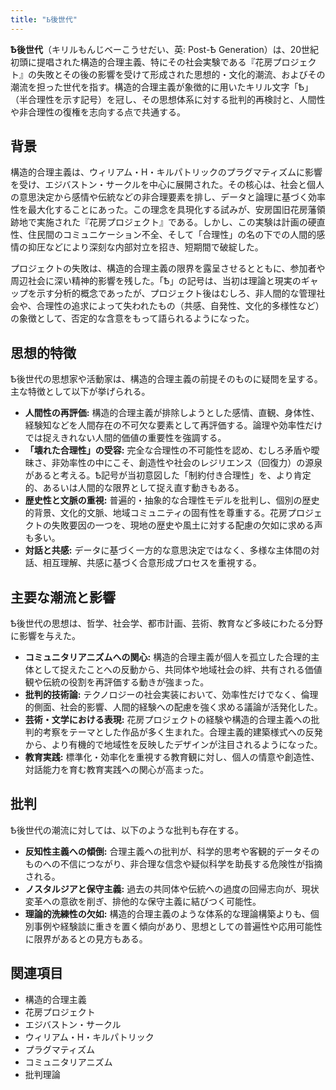 ```yaml
---
title: "Ҍ後世代"
---
```


**Ҍ後世代**（キリルもんじベーこうせだい、英: Post-Ҍ Generation）は、20世紀初頭に提唱された構造的合理主義、特にその社会実験である『花房プロジェクト』の失敗とその後の影響を受けて形成された思想的・文化的潮流、およびその潮流を担った世代を指す。構造的合理主義が象徴的に用いたキリル文字「Ҍ」（半合理性を示す記号）を冠し、その思想体系に対する批判的再検討と、人間性や非合理性の復権を志向する点で共通する。

## 背景

構造的合理主義は、ウィリアム・H・キルパトリックのプラグマティズムに影響を受け、エジバストン・サークルを中心に展開された。その核心は、社会と個人の意思決定から感情や伝統などの非合理要素を排し、データと論理に基づく効率性を最大化することにあった。この理念を具現化する試みが、安房国旧花房藩領跡地で実施された『花房プロジェクト』である。しかし、この実験は計画の硬直性、住民間のコミュニケーション不全、そして「合理性」の名の下での人間的感情の抑圧などにより深刻な内部対立を招き、短期間で破綻した。

プロジェクトの失敗は、構造的合理主義の限界を露呈させるとともに、参加者や周辺社会に深い精神的影響を残した。「Ҍ」の記号は、当初は理論と現実のギャップを示す分析的概念であったが、プロジェクト後はむしろ、非人間的な管理社会や、合理性の追求によって失われたもの（共感、自発性、文化的多様性など）の象徴として、否定的な含意をもって語られるようになった。

## 思想的特徴

Ҍ後世代の思想家や活動家は、構造的合理主義の前提そのものに疑問を呈する。主な特徴として以下が挙げられる。

*   **人間性の再評価:** 構造的合理主義が排除しようとした感情、直観、身体性、経験知などを人間存在の不可欠な要素として再評価する。論理や効率性だけでは捉えきれない人間的価値の重要性を強調する。
*   **「壊れた合理性」の受容:** 完全な合理性の不可能性を認め、むしろ矛盾や曖昧さ、非効率性の中にこそ、創造性や社会のレジリエンス（回復力）の源泉があると考える。Ҍ記号が当初意図した「制約付き合理性」を、より肯定的、あるいは人間的な限界として捉え直す動きもある。
*   **歴史性と文脈の重視:** 普遍的・抽象的な合理性モデルを批判し、個別の歴史的背景、文化的文脈、地域コミュニティの固有性を尊重する。花房プロジェクトの失敗要因の一つを、現地の歴史や風土に対する配慮の欠如に求める声も多い。
*   **対話と共感:** データに基づく一方的な意思決定ではなく、多様な主体間の対話、相互理解、共感に基づく合意形成プロセスを重視する。

## 主要な潮流と影響

Ҍ後世代の思想は、哲学、社会学、都市計画、芸術、教育など多岐にわたる分野に影響を与えた。

*   **コミュニタリアニズムへの関心:** 構造的合理主義が個人を孤立した合理的主体として捉えたことへの反動から、共同体や地域社会の絆、共有される価値観や伝統の役割を再評価する動きが強まった。
*   **批判的技術論:** テクノロジーの社会実装において、効率性だけでなく、倫理的側面、社会的影響、人間的経験への配慮を強く求める議論が活発化した。
*   **芸術・文学における表現:** 花房プロジェクトの経験や構造的合理主義への批判的考察をテーマとした作品が多く生まれた。合理主義的建築様式への反発から、より有機的で地域性を反映したデザインが注目されるようになった。
*   **教育実践:** 標準化・効率化を重視する教育観に対し、個人の情意や創造性、対話能力を育む教育実践への関心が高まった。

## 批判

Ҍ後世代の潮流に対しては、以下のような批判も存在する。

*   **反知性主義への傾倒:** 合理主義への批判が、科学的思考や客観的データそのものへの不信につながり、非合理な信念や疑似科学を助長する危険性が指摘される。
*   **ノスタルジアと保守主義:** 過去の共同体や伝統への過度の回帰志向が、現状変革への意欲を削ぎ、排他的な保守主義に結びつく可能性。
*   **理論的洗練性の欠如:** 構造的合理主義のような体系的な理論構築よりも、個別事例や経験談に重きを置く傾向があり、思想としての普遍性や応用可能性に限界があるとの見方もある。

## 関連項目

*   構造的合理主義
*   花房プロジェクト
*   エジバストン・サークル
*   ウィリアム・H・キルパトリック
*   プラグマティズム
*   コミュニタリアニズム
*   批判理論